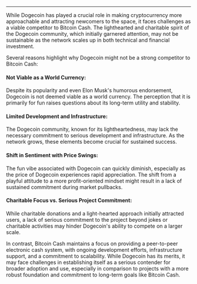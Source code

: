---
While Dogecoin has played a crucial role in making cryptocurrency more approachable and attracting newcomers to the space, it faces challenges as a viable competitor to Bitcoin Cash. The lighthearted and charitable spirit of the Dogecoin community, which initially garnered attention, may not be sustainable as the network scales up in both technical and financial investment.

Several reasons highlight why Dogecoin might not be a strong competitor to Bitcoin Cash:

#### Not Viable as a World Currency: 

Despite its popularity and even Elon Musk's humorous endorsement, Dogecoin is not deemed viable as a world currency. The perception that it is primarily for fun raises questions about its long-term utility and stability.

#### Limited Development and Infrastructure: 

The Dogecoin community, known for its lightheartedness, may lack the necessary commitment to serious development and infrastructure. As the network grows, these elements become crucial for sustained success.

#### Shift in Sentiment with Price Swings: 

The fun vibe associated with Dogecoin can quickly diminish, especially as the price of Dogecoin experiences rapid appreciation. The shift from a playful attitude to a more profit-oriented mindset might result in a lack of sustained commitment during market pullbacks.

#### Charitable Focus vs. Serious Project Commitment: 

While charitable donations and a light-hearted approach initially attracted users, a lack of serious commitment to the project beyond jokes or charitable activities may hinder Dogecoin's ability to compete on a larger scale.

In contrast, Bitcoin Cash maintains a focus on providing a peer-to-peer electronic cash system, with ongoing development efforts, infrastructure support, and a commitment to scalability. While Dogecoin has its merits, it may face challenges in establishing itself as a serious contender for broader adoption and use, especially in comparison to projects with a more robust foundation and commitment to long-term goals like Bitcoin Cash.